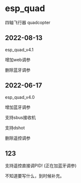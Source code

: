 # esp_quad


四轴飞行器
quadcopter

## 2022-08-13
esp_quad_v4.1

增加web调参

删除蓝牙调参

## 2022-06-17
esp_quad_v4.0

增加蓝牙调参

支持sbus接收机

支持dshot

删除遥控调参



## 123
支持遥控直接调PID! (正在加蓝牙调参)

不知道要写什么，到时候补充。

